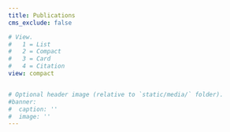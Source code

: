 ```yaml
---
title: Publications
cms_exclude: false

# View.
#   1 = List
#   2 = Compact
#   3 = Card
#   4 = Citation
view: compact


# Optional header image (relative to `static/media/` folder).
#banner:
#  caption: ''
#  image: ''
---
```

